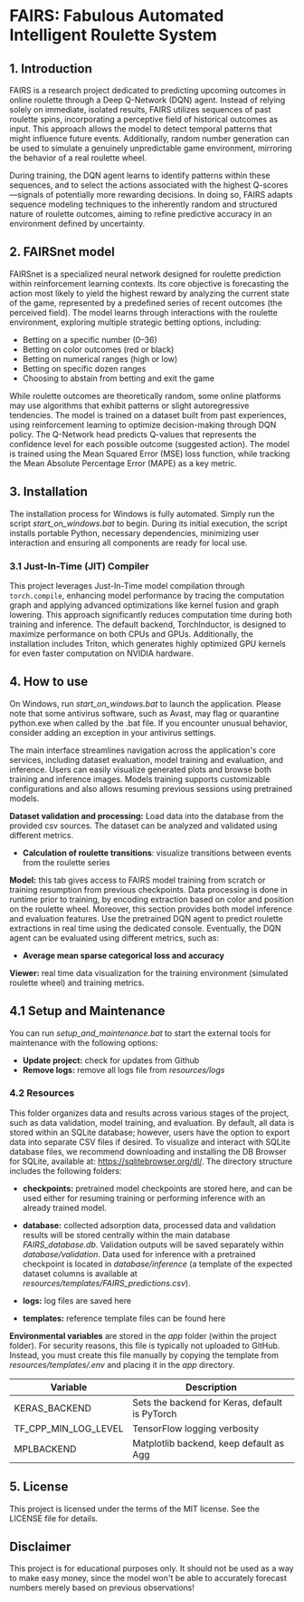 # FAIRS: Fabulous Automated Intelligent Roulette System

## 1. Introduction
FAIRS is a research project dedicated to predicting upcoming outcomes in online roulette through a Deep Q-Network (DQN) agent. Instead of relying solely on immediate, isolated results, FAIRS utilizes sequences of past roulette spins, incorporating a perceptive field of historical outcomes as input. This approach allows the model to detect temporal patterns that might influence future events. Additionally, random number generation can be used to simulate a genuinely unpredictable game environment, mirroring the behavior of a real roulette wheel.

During training, the DQN agent learns to identify patterns within these sequences, and to select the actions associated with the highest Q-scores—signals of potentially more rewarding decisions. In doing so, FAIRS adapts sequence modeling techniques to the inherently random and structured nature of roulette outcomes, aiming to refine predictive accuracy in an environment defined by uncertainty.

## 2. FAIRSnet model
FAIRSnet is a specialized neural network designed for roulette prediction within reinforcement learning contexts. Its core objective is forecasting the action most likely to yield the highest reward by analyzing the current state of the game, represented by a predefined series of recent outcomes (the perceived field). The model learns through interactions with the roulette environment, exploring multiple strategic betting options, including:

- Betting on a specific number (0–36)
- Betting on color outcomes (red or black)
- Betting on numerical ranges (high or low)
- Betting on specific dozen ranges
- Choosing to abstain from betting and exit the game

 While roulette outcomes are theoretically random, some online platforms may use algorithms that exhibit patterns or slight autoregressive tendencies. The model is trained on a dataset built from past experiences, using reinforcement learning to optimize decision-making through DQN policy. The Q-Network head predicts Q-values that represents the confidence level for each possible outcome (suggested action). The model is trained using the Mean Squared Error (MSE) loss function, while tracking the Mean Absolute Percentage Error (MAPE) as a key metric. 

## 3. Installation
The installation process for Windows is fully automated. Simply run the script *start_on_windows.bat* to begin. During its initial execution, the script installs portable Python, necessary dependencies, minimizing user interaction and ensuring all components are ready for local use. 

### 3.1 Just-In-Time (JIT) Compiler
This project leverages Just-In-Time model compilation through `torch.compile`, enhancing model performance by tracing the computation graph and applying advanced optimizations like kernel fusion and graph lowering. This approach significantly reduces computation time during both training and inference. The default backend, TorchInductor, is designed to maximize performance on both CPUs and GPUs. Additionally, the installation includes Triton, which generates highly optimized GPU kernels for even faster computation on NVIDIA hardware. 

## 4. How to use
On Windows, run *start_on_windows.bat* to launch the application. Please note that some antivirus software, such as Avast, may flag or quarantine python.exe when called by the .bat file. If you encounter unusual behavior, consider adding an exception in your antivirus settings.

The main interface streamlines navigation across the application's core services, including dataset evaluation, model training and evaluation, and inference. Users can easily visualize generated plots and browse both training and inference images. Models training supports customizable configurations and also allows resuming previous sessions using pretrained models.

**Dataset validation and processing:** Load data into the database from the provided csv sources. The dataset can be analyzed and validated using different metrics. 

- **Calculation of roulette transitions**: visualize transitions between events from the roulette series

**Model:** this tab gives access to FAIRS model training from scratch or training resumption from previous checkpoints. Data processing is done in runtime prior to training, by encoding extraction based on color and position on the roulette wheel. Moreover, this section provides both model inference and evaluation features. Use the pretrained DQN agent to predict roulette extractions in real time using the dedicated console. Eventually, the DQN agent can be evaluated using different metrics, such as:

- **Average mean sparse categorical loss and accuracy** 

**Viewer:** real time data visualization for the training environment (simulated roulette wheel) and training metrics.

## 4.1 Setup and Maintenance
You can run *setup_and_maintenance.bat* to start the external tools for maintenance with the following options:

- **Update project:** check for updates from Github
- **Remove logs:** remove all logs file from *resources/logs*

### 4.2 Resources
This folder organizes data and results across various stages of the project, such as data validation, model training, and evaluation. By default, all data is stored within an SQLite database; however, users have the option to export data into separate CSV files if desired. To visualize and interact with SQLite database files, we recommend downloading and installing the DB Browser for SQLite, available at: https://sqlitebrowser.org/dl/. The directory structure includes the following folders:

- **checkpoints:**  pretrained model checkpoints are stored here, and can be used either for resuming training or performing inference with an already trained model.

- **database:** collected adsorption data, processed data and validation results will be stored centrally within the main database *FAIRS_database.db*. Validation outputs will be saved separately within *database/validation*. Data used for inference with a pretrained checkpoint is located in *database/inference* (a template of the expected dataset columns is available at *resources/templates/FAIRS_predictions.csv*). 

- **logs:** log files are saved here

- **templates:** reference template files can be found here


**Environmental variables** are stored in the *app* folder (within the project folder). For security reasons, this file is typically not uploaded to GitHub. Instead, you must create this file manually by copying the template from *resources/templates/.env* and placing it in the *app* directory.

| Variable              | Description                                      |
|-----------------------|--------------------------------------------------|
| KERAS_BACKEND         | Sets the backend for Keras, default is PyTorch   |
| TF_CPP_MIN_LOG_LEVEL  | TensorFlow logging verbosity                     |
| MPLBACKEND            | Matplotlib backend, keep default as Agg          |

## 5. License
This project is licensed under the terms of the MIT license. See the LICENSE file for details.

## Disclaimer
This project is for educational purposes only. It should not be used as a way to make easy money, since the model won't be able to accurately forecast numbers merely based on previous observations!